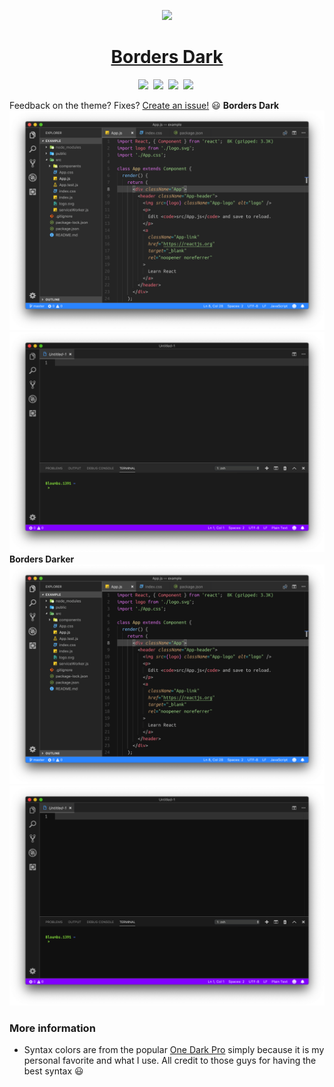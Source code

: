 <p align="center">
    <img src="https://raw.githubusercontent.com/Bloumbs/Borders-Dark/master/icon.png"
        height="160">
</p>
<h1 class="big" align="center"><b><font color="blue"><a href="https://marketplace.visualstudio.com/items?itemName=bloumbs.borders-dark">Borders Dark</a></font></b></h1>

<p align="center">
    <a>
        <img src="https://img.shields.io/visual-studio-marketplace/v/bloumbs.borders-dark.svg?style=flat" />&nbsp;</a>
    <a>
        <img src="https://img.shields.io/visual-studio-marketplace/d/bloumbs.borders-dark.svg?colorB=green&style=flat" />&nbsp;</a>
    <a>
        <img src="https://img.shields.io/github/last-commit/bloumbs/borders-dark.svg?colorB=magenta&style=flat" />&nbsp;</a>
    <a>
        <img src="https://img.shields.io/github/issues/bloumbs/borders-dark.svg?colorB=orange&style=flat" />&nbsp;</a>
</p>

Feedback on the theme? Fixes? [Create an issue!](https://github.com/Bloumbs/Borders-Dark/issues) 😃
**Borders Dark**
![Screenshot1](images/borders-dark-example.png)
![Screenshot1](images/borders-dark-new-file.png)
**Borders Darker**
![Screenshot1](images/borders-darker-example.png)
![Screenshot2](images/borders-darker-new-file.png)

### More information

- Syntax colors are from the popular [One Dark Pro](https://marketplace.visualstudio.com/items?itemName=zhuangtongfa.Material-theme) simply because it is my personal favorite and what I use. All credit to those guys for having the best syntax 😃

